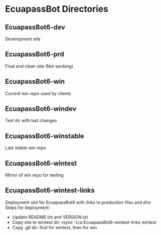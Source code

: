 # EcuapassBot Directories

## EcuapassBot6-dev
Development site

## EcuapassBot6-prd
Final and clean site (Not working)

## EcuapassBot6-win
Current win repo used by clients 

## EcuapassBot6-windev
Test dir with last changes

## EcuapassBot6-winstable
Last stable win repo

## EcuapassBot6-wintest
Mirror of win repo for testing

## EcuapassBot6-wintest-links
Deployment site for EcuapassBot6 with links to production files and dirs
Steps for deployment:
- Update README.txt and VERSION.txt
- Copy site to wintest dir:
    rsync -Lra EcuapassBot6-wintest-links wintest
- Copy .git dir: first for wintest, then for win

